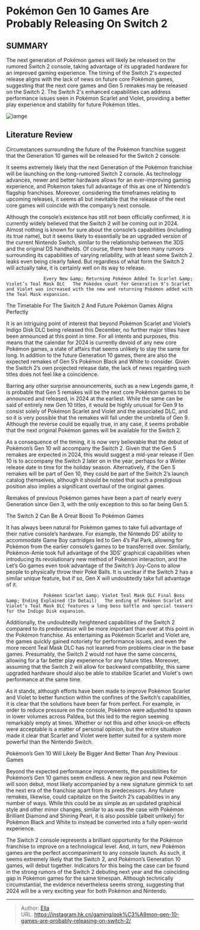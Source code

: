# Pokémon Gen 10 Games Are Probably Releasing On Switch 2


## SUMMARY 



  The next generation of Pokémon games will likely be released on the rumored Switch 2 console, taking advantage of its upgraded hardware for an improved gaming experience.   The timing of the Switch 2&#39;s expected release aligns with the lack of news on future core Pokémon games, suggesting that the next core games and Gen 5 remakes may be released on the Switch 2.   The Switch 2&#39;s enhanced capabilities can address performance issues seen in Pokémon Scarlet and Violet, providing a better play experience and stability for future Pokémon titles.  

![iamge](https://static1.srcdn.com/wordpress/wp-content/uploads/2023/11/pokemon-juliana-nintendo-switch.jpg)

## Literature Review

Circumstances surrounding the future of the Pokémon franchise suggest that the Generation 10 games will be released for the Switch 2 console.




It seems extremely likely that the next Generation of the Pokémon franchise will be launching on the long-rumored Switch 2 console. As technology advances, newer and better hardware allows for an ever-improving gaming experience, and Pokemon takes full advantage of this as one of Nintendo’s flagship franchises. Moreover, considering the timeframes relating to upcoming releases, it seems all but inevitable that the release of the next core games will coincide with the company’s next console.




Although the console’s existence has still not been officially confirmed, it is currently widely believed that the Switch 2 will be coming out in 2024. Almost nothing is known for sure about the console’s capabilities (including its true name), but it seems likely to essentially be an upgraded version of the current Nintendo Switch, similar to the relationship between the 3DS and the original DS handhelds. Of course, there have been many rumors surrounding its capabilities of varying reliability, with at least some Switch 2 leaks even being clearly faked. But regardless of what form the Switch 2 will actually take, it is certainly well on its way to release.

                  Every New &amp; Returning Pokémon Added To Scarlet &amp; Violet’s Teal Mask DLC   The Pokédex count for Generation 9’s Scarlet and Violet was increased with the new and returning Pokémon added with the Teal Mask expansion.   


 The Timetable For The Switch 2 And Future Pokémon Games Aligns Perfectly 
          




It is an intriguing point of interest that beyond Pokémon Scarlet and Violet’s Indigo Disk DLC being released this December, no further major titles have been announced at this point in time. For all intents and purposes, this means that the calendar for 2024 is currently devoid of any new core Pokémon games, a state of affairs that seems unlikely to stay the same for long. In addition to the future Generation 10 games, there are also the expected remakes of Gen 5’s Pokémon Black and White to consider. Given the Switch 2’s own projected release date, the lack of news regarding such titles does not feel like a coincidence.

Barring any other surprise announcements, such as a new Legends game, it is probable that Gen 5 remakes will be the next core Pokémon games to be announced and released, in 2024 at the earliest. While the same can be said of entirely new Gen 10 titles, it would be highly unusual for Gen 9 to consist solely of Pokémon Scarlet and Violet and the associated DLC, and so it is very possible that the remakes will fall under the umbrella of Gen 9. Although the reverse could be equally true, in any case, it seems probable that the next original Pokémon games will be available for the Switch 2.





 

As a consequence of the timing, it is now very believable that the debut of Pokémon’s Gen 10 will accompany the Switch 2. Given that the Gen 5 remakes are expected in 2024, this would suggest a mid-year release if Gen 10 is to accompany the Switch 2 later on in the year, perhaps for a Winter release date in time for the holiday season. Alternatively, if the Gen 5 remakes will be part of Gen 10, they could be part of the Switch 2’s launch catalog themselves, although it should be noted that such a prestigious position also implies a significant overhaul of the original games.



Remakes of previous Pokémon games have been a part of nearly every Generation since Gen 3, with the only exception to this so far being Gen 5.









 The Switch 2 Can Be A Great Boost To Pokémon Games 
          

It has always been natural for Pokémon games to take full advantage of their native console’s hardware. For example, the Nintendo DS’ ability to accommodate Game Boy cartridges led to Gen 4’s Pal Park, allowing for Pokémon from the earlier console’s games to be transferred over. Similarly, Pokémon-Amie took full advantage of the 3DS’ graphical capabilities when introducing its revolutionary new method of Pokémon interaction, and the Let’s Go games even took advantage of the Switch’s Joy-Cons to allow people to physically throw their Poké Balls. It is unclear if the Switch 2 has a similar unique feature, but if so, Gen X will undoubtedly take full advantage of it.

                  Pokémon Scarlet &amp; Violet Teal Mask DLC Final Boss &amp; Ending Explained (In Detail)   The ending of Pokémon Scarlet and Violet’s Teal Mask DLC features a long boss battle and special teasers for the Indigo Disk expansion.   




Additionally, the undoubtedly heightened capabilities of the Switch 2 compared to its predecessor will be more important than ever at this point in the Pokémon franchise. As entertaining as Pokémon Scarlet and Violet are, the games quickly gained notoriety for performance issues, and even the more recent Teal Mask DLC has not learned from problems clear in the base games. Presumably, the Switch 2 would not have the same concerns, allowing for a far better play experience for any future titles. Moreover, assuming that the Switch 2 will allow for backward compatibility, this same upgraded hardware should also be able to stabilize Scarlet and Violet&#39;s own performance at the same time.

As it stands, although efforts have been made to improve Pokémon Scarlet and Violet to better function within the confines of the Switch’s capabilities, it is clear that the solutions have been far from perfect. For example, in order to reduce pressure on the console, Pokémon were adjusted to spawn in lower volumes across Paldea, but this led to the region seeming remarkably empty at times. Whether or not this and other knock-on effects were acceptable is a matter of personal opinion, but the entire situation made it clear that Scarlet and Violet were better suited for a system more powerful than the Nintendo Switch.






 Pokémon’s Gen 10 Will Likely Be Bigger And Better Than Any Previous Games 
         

Beyond the expected performance improvements, the possibilities for Pokémon’s Gen 10 games seem endless. A new region and new Pokémon will soon debut, most likely accompanied by a new signature gimmick to set the next era of the franchise apart from its predecessors. Any future remakes, likewise, could capitalize on the Switch 2’s capabilities in any number of ways. While this could be as simple as an updated graphical style and other minor changes, similar to as was the case with Pokémon Brilliant Diamond and Shining Pearl, it is also possible (albeit unlikely) for Pokémon Black and White to instead be converted into a fully open-world experience.

The Switch 2 console represents a brilliant opportunity for the Pokémon franchise to improve on a technological level. And, in turn, new Pokémon games are the perfect accompaniment to any console launch. As such, it seems extremely likely that the Switch 2, and Pokémon’s Generation 10 games, will debut together. Indicators for this being the case can be found in the strong rumors of the Switch 2 debuting next year and the coinciding gap in Pokémon games for the same timespan. Although technically circumstantial, the evidence nevertheless seems strong, suggesting that 2024 will be a very exciting year for both Pokémon and Nintendo.






---

> Author: [Ella](https://instagram.hk.cn/)  
> URL: https://instagram.hk.cn/gaming/pok%C3%A9mon-gen-10-games-are-probably-releasing-on-switch-2/  

